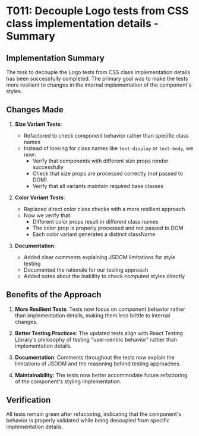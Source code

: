 # T011: Decouple Logo tests from CSS class implementation details - Summary

## Implementation Summary

The task to decouple the Logo tests from CSS class implementation details has been successfully completed. The primary goal was to make the tests more resilient to changes in the internal implementation of the component's styles.

## Changes Made

1. **Size Variant Tests**: 
   - Refactored to check component behavior rather than specific class names
   - Instead of looking for class names like `text-display` or `text-body`, we now:
     - Verify that components with different size props render successfully
     - Check that size props are processed correctly (not passed to DOM)
     - Verify that all variants maintain required base classes

2. **Color Variant Tests**:
   - Replaced direct color class checks with a more resilient approach
   - Now we verify that:
     - Different color props result in different class names
     - The color prop is properly processed and not passed to DOM
     - Each color variant generates a distinct className

3. **Documentation**:
   - Added clear comments explaining JSDOM limitations for style testing
   - Documented the rationale for our testing approach
   - Added notes about the inability to check computed styles directly

## Benefits of the Approach

1. **More Resilient Tests**: Tests now focus on component behavior rather than implementation details, making them less brittle to internal changes.

2. **Better Testing Practices**: The updated tests align with React Testing Library's philosophy of testing "user-centric behavior" rather than implementation details.

3. **Documentation**: Comments throughout the tests now explain the limitations of JSDOM and the reasoning behind testing approaches.

4. **Maintainability**: The tests now better accommodate future refactoring of the component's styling implementation.

## Verification

All tests remain green after refactoring, indicating that the component's behavior is properly validated while being decoupled from specific implementation details.